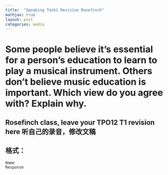 ```yaml
---
title:  "Speaking Task1 Revision Rosefinch"
mathjax: true
layout: post
categories: media
---
```



# Some people believe it’s essential for a person’s education to learn to play a musical instrument. Others don’t believe music education is important. Which view do you agree with? Explain why.
## Rosefinch class, leave your TPO12 T1 revision here 听自己的录音，修改文稿
## 格式：
```Name ``` <br>
```Response```